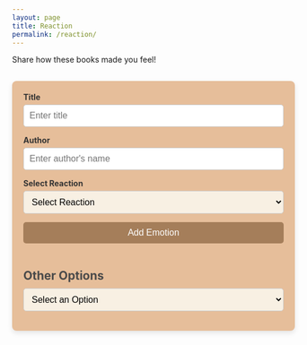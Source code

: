 ```yaml
---
layout: page 
title: Reaction
permalink: /reaction/
---
```

<style>

    form {
            margin-bottom: 20px;
        }

    .container {
        max-width: 800px;
        margin: 30px auto;
        padding: 20px;
        background-color: #e6be9a;
        border-radius: 8px;
        box-shadow: 0 4px 10px rgba(0, 0, 0, 0.1);
    }

    h1, h2, h3 {
        color: #4A4A4A;
    }
/* 
    h1 {
        font-size: 50px;
        text-align: center;
        background-color: #E8C5A4;
        padding: 20px;
        color: #4A4A4A;
        border-radius: 8px;
    } */

    h2 {
        margin: 20px 0 10px;
        font-size: 1.5em;
        color: #4A4A4A;
    }

    label {
        display: block;
        margin-bottom: 5px;
        font-weight: bold;
        color: #333;
    }

    input, select, button {
        width: 100%;
        padding: 10px;
        margin-bottom: 15px;
        border: 1px solid #ccc;
        border-radius: 5px;
        font-size: 16px;
    }

    input:focus, select:focus, button:focus {
        outline: none;
        border-color: #A57E5A;
    }

    select {
        background-color: #F8F0E3;
    }

    button {
        background-color: #A57E5A;
        color: white;
        font-size: 16px;
        cursor: pointer;
        border: none;
    }

    button:hover {
        background-color: #8F5A3E;
        transition: 0.3s;
    }

    .start_over {
        background-color: #D9534F;
    }

    .start_over:hover {
        background-color: #C9302C;
    }

    .results {
        margin-top: 20px;
        color: black;
    }

    .emotion-item {
        background-color: #F8F0E3;
        margin: 10px 0;
        padding: 15px;
        border-radius: 5px;
        border: 1px solid #E0C7A0;
        color: black;
        display: flex;
        align-items: center;
    }

    .emotion-item span {
        margin-right: 10px;
        font-size: 50em;
    }

    /* Styling for form elements */
    form {
        margin-bottom: 30px;
    }
</style>
<!-- User ID (hidden for now) -->
<input type="hidden" id="userId" value="1"> <!-- Example user ID; replace with dynamic value -->
<div>
    <p> Share how these books made you feel! </p>
</div>

<div class="container">
    <form id="addEmotionForm">
        <label for="addTitleId">Title</label>
        <input type="text" id="addTitleId" placeholder="Enter title" required>
        <label for="addAuthorId">Author</label>
        <input type="text" id="addAuthorId" placeholder="Enter author's name" required>
        <label for="addReactionType">Select Reaction</label>
        <select id="addReactionType" required>
            <option value="">Select Reaction</option>
            <option value="🎉">🎉 Celebratory</option>
            <option value="👍">👍 Good</option>
            <option value="❤️">❤️ Loved</option>
            <option value="😂">😂 Hilarious</option>
            <option value="😢">😢 Sad</option>
            <option value="🔥">🔥 Hot</option>
            <option value="😎">😎 Cool</option>
            <option value="🤔">🤔 Ponderous</option>
            <option value="💔">💔 Heart Broken</option>
            <option value="🎈">🎈 Drifting Away</option>
            <option value="✨">✨ Magical </option>
            <option value="🍀">🍀 Lucky</option>
            <option value="🌈">🌈 Rainbow</option>
        </select>
        <button type="submit">Add Emotion</button>
    </form>
    <!-- Display Added Emotions -->
    <div id="addedEmotions" class="results"></div>
    <h2>Other Options</h2>
    <select id="otherOptionsDropdown">
        <option value="">Select an Option</option>
        <option value="getReactionsForTitle">Get Reactions for Title</option>
        <option value="getReactionsForUser">Get Reactions for User</option>
        <option value="updateEmotion">Update Emotion</option>
        <option value="deleteEmotion">Delete Emotion</option>
        <option value="resetReactions">Reset Reactions</option>
    </select>
    <!-- Get Reactions for Title -->
    <div id="titleOptions" style="display: none;">
        <h3>Get Reactions for Title</h3>
        <input type="text" placeholder="Enter title" id="getTitleId">
        <button id="getReactionsForTitleButton">Get Reactions</button>
        <div id="titleResults" class="results"></div>
    </div>
    <!-- Get Reactions for User -->
    <div id="userOptions" style="display: none;">
        <h3>Get Reactions for User</h3>
        <input type="number" placeholder="User ID" id="getUserId" value="1">
        <button id="getReactionsForUserButton">Get Reactions</button>
        <div id="userResults" class="results"></div>
    </div>
    <!-- Update Emotion -->
    <div id="updateOptions" style="display: none;">
        <h3>Update Emotion</h3>
        <input type="number" placeholder="User ID" id="updateUserId" value="1" required>
        <input type="text" placeholder="Title" id="updateTitleId" required>
        <select id="updateReactionType" required>
            <option value="">Select New Reaction</option>
            <option value="🎉">🎉 Celebration</option>
            <option value="👍">👍 Like</option>
            <option value="❤️">❤️ Love</option>
            <option value="😂">😂 Funny</option>
            <option value="😢">😢 Sad</option>
            <option value="🔥">🔥 Hot</option>
            <option value="😎">😎 Cool</option>
            <option value="🥳">🥳 Party</option>
            <option value="🤔">🤔 Thinking</option>
            <option value="💔">💔 Broken Heart</option>
            <option value="🎈">🎈 Balloon</option>
            <option value="🌟">🌟 Star</option>
            <option value="✨">✨ Sparkle</option>
            <option value="🍀">🍀 Lucky</option>
            <option value="🌈">🌈 Rainbow</option>
        </select>
        <input type="text" placeholder="Author" id="updateAuthorIdUpdate" required>
        <button id="updateEmotionButton">Update Emotion</button>
    </div>
    <!-- Delete Emotion -->
    <div id="deleteOptions" style="display: none;">
        <h3>Delete Emotion</h3>
        <input type="number" placeholder="User ID" id="deleteUserId" value="1" required>
        <input type="text" placeholder="Title" id="deleteTitleId" required>
        <button id="deleteEmotionButton">Delete Emotion</button>
    </div>
    <!-- Reset Reactions -->
    <div id="resetOptions" style="display: none;">
        <h3>Reset All Reactions for User</h3>
        <input type="number" placeholder="User ID" id="resetUserId" value="1" required>
        <button id="resetReactionsButton">Reset Reactions</button>
    </div>
</div>

<script type="module">
    import { pythonURI, fetchOptions } from '{{ site.baseurl }}/assets/js/api/config.js';
    // const API_URL = 'http://127.0.0.1:8504/api/emotion'; // Update with your API URL

    // Function to add emotion
    document.getElementById('addEmotionForm').addEventListener('submit', async (e) => {
        e.preventDefault();
        const userId = document.getElementById('userId').value; // Get logged in user ID
        const titleId = document.getElementById('addTitleId').value;
        const authorId = document.getElementById('addAuthorId').value;
        const reactionType = document.getElementById('addReactionType').value;

        try {
             const response = await fetch(`${pythonURI}/api/emotion`, {
                ...fetchOptions,
                method: 'POST',
                headers: {
                    'Content-Type': 'application/json',
                },
                body: JSON.stringify({ user_id: userId, title_id: titleId, author_id: authorId, reaction_type: reactionType }),
            });
            const result = await response.json();
            if (!response.ok) throw new Error(result.error || 'Failed to add emotion.');

            // Display the added emotion
            displayAddedEmotion(titleId, authorId, reactionType);
            clearAddEmotionForm();
            alert('Emotion added successfully!');
        } catch (error) {
            alert(error.message);
        }
    });

    // Function to display added emotion
    function displayAddedEmotion(titleId, authorId, reactionType) {
        const addedEmotionsDiv = document.getElementById('addedEmotions');
        const emotionItem = document.createElement('div');
        emotionItem.className = 'emotion-item';
        emotionItem.innerHTML = `Title: ${titleId}, Author: ${authorId}, Reaction: ${reactionType}`;
        addedEmotionsDiv.appendChild(emotionItem);
    }

    // Clear the add emotion form
    function clearAddEmotionForm() {
        document.getElementById('addTitleId').value = '';
        document.getElementById('addAuthorId').value = '';
        document.getElementById('addReactionType').value = '';
    }

    // Handle other options selection
    document.getElementById('otherOptionsDropdown').addEventListener('change', (e) => {
        const selectedOption = e.target.value;

        document.getElementById('titleOptions').style.display = 'none';
        document.getElementById('userOptions').style.display = 'none';
        document.getElementById('updateOptions').style.display = 'none';
        document.getElementById('deleteOptions').style.display = 'none';
        document.getElementById('resetOptions').style.display = 'none';

        if (selectedOption === 'getReactionsForTitle') {
            document.getElementById('titleOptions').style.display = 'block';
        } else if (selectedOption === 'getReactionsForUser') {
            document.getElementById('userOptions').style.display = 'block';
        } else if (selectedOption === 'updateEmotion') {
            document.getElementById('updateOptions').style.display = 'block';
        } else if (selectedOption === 'deleteEmotion') {
            document.getElementById('deleteOptions').style.display = 'block';
        } else if (selectedOption === 'resetReactions') {
            document.getElementById('resetOptions').style.display = 'block';
        }
    });

    // Get Reactions for Title
    document.getElementById('getReactionsForTitleButton').addEventListener('click', async () => {
        const titleId = document.getElementById('getTitleId').value;

        try {
            const response = await fetch(`${pythonURI}/api/emotion/${titleId}`);
            const result = await response.json();
            const titleResultsDiv = document.getElementById('titleResults');

            titleResultsDiv.innerHTML = ''; // Clear previous results
            if (response.ok) {
                result.emotions.forEach(emotion => {
                    const emotionItem = document.createElement('div');
                    emotionItem.innerHTML = `User ID: ${emotion.user_id}, Reaction: ${emotion.reaction_type}`;
                    titleResultsDiv.appendChild(emotionItem);
                });
            } else {
                titleResultsDiv.innerHTML = result.error || 'Error fetching reactions.';
            }
        } catch (error) {
            alert(error.message);
        }
    });

    // Get Reactions for User
    document.getElementById('getReactionsForUserButton').addEventListener('click', async () => {
        const userId = document.getElementById('getUserId').value;

        try {
            const response = await fetch(`${pythonURI}/api/emotion/user/${userId}`);
            const result = await response.json();
            const userResultsDiv = document.getElementById('userResults');

            userResultsDiv.innerHTML = ''; // Clear previous results
            if (response.ok) {
                result.emotions.forEach(emotion => {
                    const emotionItem = document.createElement('div');
                    emotionItem.innerHTML = `Title: ${emotion.title_id}, Reaction: ${emotion.reaction_type}`;
                    userResultsDiv.appendChild(emotionItem);
                });
            } else {
                userResultsDiv.innerHTML = result.error || 'Error fetching reactions.';
            }
        } catch (error) {
            alert(error.message);
        }
    });

    // Update Emotion
    document.getElementById('updateEmotionButton').addEventListener('click', async () => {
        const userId = document.getElementById('updateUserId').value;
        const titleId = document.getElementById('updateTitleId').value;
        const reactionType = document.getElementById('updateReactionType').value;
        const authorId = document.getElementById('updateAuthorIdUpdate').value;

        try {
            const response = await fetch(`${pythonURI}/api/emotion/update`, {
                ...fetchOptions,
                method: 'PUT',
                headers: {
                    'Content-Type': 'application/json',
                },
                body: JSON.stringify({ user_id: userId, title_id: titleId, reaction_type: reactionType, author_id: authorId }),
            });
            const result = await response.json();
            if (!response.ok) throw new Error(result.error || 'Failed to update emotion.');

            alert(result.message || 'Emotion updated successfully!');
        } catch (error) {
            alert(error.message);
        }
    });

    // Delete Emotion
    document.getElementById('deleteEmotionButton').addEventListener('click', async () => {
        const userId = document.getElementById('deleteUserId').value;
        const titleId = document.getElementById('deleteTitleId').value;

        try {
            const response = await fetch(`${pythonURI}/api/emotion/delete`, {
                ...fetchOptions,
                method: 'DELETE',
                headers: {
                    'Content-Type': 'application/json',
                },
                body: JSON.stringify({ user_id: userId, title_id: titleId }),
            });
            const result = await response.json();
            if (!response.ok) throw new Error(result.error || 'Failed to delete emotion.');

            alert(result.message || 'Emotion deleted successfully!');
        } catch (error) {
            alert(error.message);
        }
    });

     // Reset Reactions
    document.getElementById('resetReactionsButton').addEventListener('click', async () => {
        const userId = document.getElementById('resetUserId').value;

        try {
            const response = await fetch(`${pythonURI}/api/emotion/reset_reactions/${userId}`, {
                ...fetchOptions,
                method: 'DELETE',
            });

            const result = await response.json();
            if (!response.ok) throw new Error(result.error || 'Failed to reset reactions.');

            alert(result.message || 'All reactions reset successfully!');
        } catch (error) {
            alert(error.message);
        }
    });
</script>
